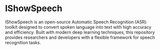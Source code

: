 # IShowSpeech
IShowSpeech is an open-source Automatic Speech Recognition (ASR) toolkit designed to convert spoken language into text with high accuracy and efficiency. Built with modern deep learning techniques, this repository provides researchers and developers with a flexible framework for speech recognition tasks.
